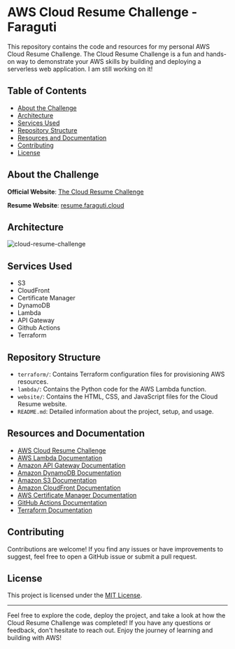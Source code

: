 # AWS Cloud Resume Challenge - Faraguti

This repository contains the code and resources for my personal AWS Cloud Resume Challenge. The Cloud Resume Challenge is a fun and hands-on way to demonstrate your AWS skills by building and deploying a serverless web application. I am still working on it!

## Table of Contents

- [About the Challenge](#about-the-challenge)
- [Architecture](#architecture)
- [Services Used](#services-used)
- [Repository Structure](#repository-structure)
- [Resources and Documentation](#resources-and-documentation)
- [Contributing](#contributing)
- [License](#license)

## About the Challenge

**Official Website**: [The Cloud Resume Challenge](https://cloudresumechallenge.dev/)

**Resume Website**: [resume.faraguti.cloud](https://resume.faraguti.cloud)

## Architecture

![cloud-resume-challenge](https://github.com/faraguti/AWS-Cloud-Resume-Challenge/assets/5418256/d0a333c9-6fd3-46a1-8ca8-6908afe7a6d9)

## Services Used

- S3
- CloudFront
- Certificate Manager
- DynamoDB
- Lambda
- API Gateway
- Github Actions
- Terraform

## Repository Structure

- `terraform/`: Contains Terraform configuration files for provisioning AWS resources.
- `lambda/`: Contains the Python code for the AWS Lambda function.
- `website/`: Contains the HTML, CSS, and JavaScript files for the Cloud Resume website.
- `README.md`: Detailed information about the project, setup, and usage.

## Resources and Documentation

- [AWS Cloud Resume Challenge](https://cloudresumechallenge.dev/)
- [AWS Lambda Documentation](https://aws.amazon.com/lambda/)
- [Amazon API Gateway Documentation](https://aws.amazon.com/api-gateway/)
- [Amazon DynamoDB Documentation](https://aws.amazon.com/dynamodb/)
- [Amazon S3 Documentation](https://aws.amazon.com/s3/)
- [Amazon CloudFront Documentation](https://aws.amazon.com/cloudfront/)
- [AWS Certificate Manager Documentation](https://aws.amazon.com/certificate-manager/)
- [GitHub Actions Documentation](https://docs.github.com/en/actions)
- [Terraform Documentation](https://www.terraform.io/docs/index.html)

## Contributing

Contributions are welcome! If you find any issues or have improvements to suggest, feel free to open a GitHub issue or submit a pull request.

## License

This project is licensed under the [MIT License](LICENSE).

---

Feel free to explore the code, deploy the project, and take a look at how the Cloud Resume Challenge was completed! If you have any questions or feedback, don't hesitate to reach out. Enjoy the journey of learning and building with AWS!

